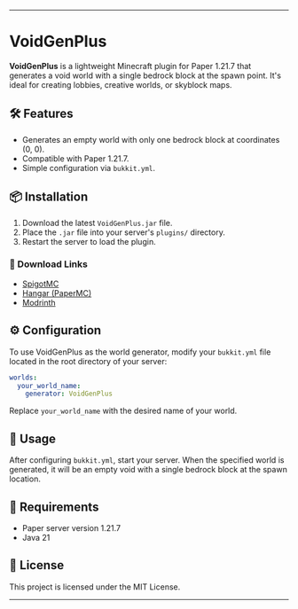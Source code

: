 
---

# VoidGenPlus

**VoidGenPlus** is a lightweight Minecraft plugin for Paper 1.21.7 that generates a void world with a single bedrock block at the spawn point. It's ideal for creating lobbies, creative worlds, or skyblock maps.

## 🛠️ Features

* Generates an empty world with only one bedrock block at coordinates (0, 0).
* Compatible with Paper 1.21.7.
* Simple configuration via `bukkit.yml`.

## 📦 Installation

1. Download the latest `VoidGenPlus.jar` file.
2. Place the `.jar` file into your server's `plugins/` directory.
3. Restart the server to load the plugin.

### 🔗 Download Links

- [SpigotMC](https://www.spigotmc.org/resources/voidgenplus.126855/)
- [Hangar (PaperMC)](https://hangar.papermc.io/autarch/VoidGenPlus)
- [Modrinth](https://modrinth.com/plugin/voidgenplus)

## ⚙️ Configuration

To use VoidGenPlus as the world generator, modify your `bukkit.yml` file located in the root directory of your server:

```yaml
worlds:
  your_world_name:
    generator: VoidGenPlus
```



Replace `your_world_name` with the desired name of your world.

## 🧪 Usage

After configuring `bukkit.yml`, start your server. When the specified world is generated, it will be an empty void with a single bedrock block at the spawn location.
## 🧰 Requirements

* Paper server version 1.21.7
* Java 21

## 📄 License

This project is licensed under the MIT License.

---